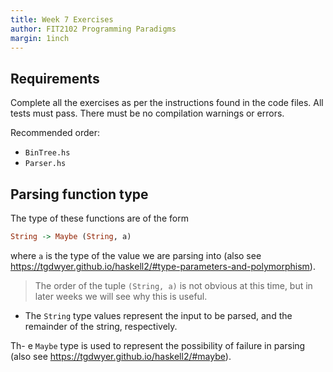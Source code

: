 ```yaml
---
title: Week 7 Exercises
author: FIT2102 Programming Paradigms
margin: 1inch
---
```


## Requirements

Complete all the exercises as per the instructions found in the code files. All tests must pass. There must be no compilation warnings or errors.

Recommended order:

- `BinTree.hs`
- `Parser.hs`

## Parsing function type

The type of these functions are of the form

```haskell
String -> Maybe (String, a)
```

where `a` is the type of the value we are parsing into (also see https://tgdwyer.github.io/haskell2/#type-parameters-and-polymorphism).

> The order of the tuple `(String, a)` is not obvious at this time, but in later weeks we will see why this is useful.

- The `String` type values represent the input to be parsed, and
the remainder of the string, respectively.

Th- e `Maybe` type is used to represent the possibility of failure in parsing (also see https://tgdwyer.github.io/haskell2/#maybe).

